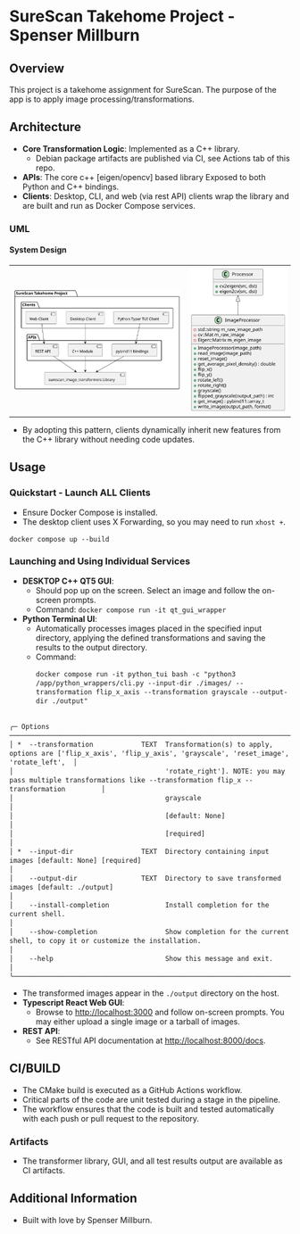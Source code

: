 # SureScan Takehome Project - Spenser Millburn

## Overview
This project is a takehome assignment for SureScan. The purpose of the app is to apply image processing/transformations.

## Architecture
- **Core Transformation Logic**: Implemented as a C++ library.
  - Debian package artifacts are published via CI, see Actions tab of this repo.
- **APIs**: The core c++ [eigen/opencv] based library Exposed to both Python and C++ bindings.
- **Clients**: Desktop, CLI, and web (via rest API) clients wrap the library and are built and run as Docker Compose services.

### UML
#### System Design
<table align="center">
  <tr>
    <td><img src="./docs/assets/Architecture.svg"></td>
    <td><img src="./docs/assets/ImageProcessor.svg"></td>
  </tr>
</table>

- By adopting this pattern, clients dynamically inherit new features from the C++ library without needing code updates.

## Usage

### Quickstart - Launch ALL Clients
- Ensure Docker Compose is installed.
- The desktop client uses X Forwarding, so you may need to run `xhost +`.

```
docker compose up --build
```

### Launching and Using Individual Services
- **DESKTOP C++ QT5 GUI**:
  - Should pop up on the screen. Select an image and follow the on-screen prompts.
  - Command: `docker compose run -it qt_gui_wrapper`
- **Python Terminal UI**:
  - Automatically processes images placed in the specified input directory, applying the defined transformations and saving the results to the output directory.
  - Command:
    ```shell
    docker compose run -it python_tui bash -c "python3 /app/python_wrappers/cli.py --input-dir ./images/ --transformation flip_x_axis --transformation grayscale --output-dir ./output"
    ```
```Usage: cli.py [OPTIONS]                                                                                                                                  
                                                                                                                                                           
╭─ Options ───────────────────────────────────────────────────────────────────────────────────────────────────────────────────────────────────────────────╮
│ *  --transformation            TEXT  Transformation(s) to apply, options are ['flip_x_axis', 'flip_y_axis', 'grayscale', 'reset_image', 'rotate_left',  │
│                                      'rotate_right']. NOTE: you may pass multiple transformations like --transformation flip_x --transformation         │
│                                      grayscale                                                                                                          │
│                                      [default: None]                                                                                                    │
│                                      [required]                                                                                                         │
│ *  --input-dir                 TEXT  Directory containing input images [default: None] [required]                                                       │
│    --output-dir                TEXT  Directory to save transformed images [default: ./output]                                                           │
│    --install-completion              Install completion for the current shell.                                                                          │
│    --show-completion                 Show completion for the current shell, to copy it or customize the installation.                                   │
│    --help                            Show this message and exit.                                                                                        │
╰─────────────────────────────────────────────────────────────────────────────────────────────────────────────────────────────────────────────────────────╯
```

  - The transformed images appear in the `./output` directory on the host.
- **Typescript React Web GUI**:
  - Browse to [http://localhost:3000](http://localhost:3000) and follow on-screen prompts. You may either upload a single image or a tarball of images.
- **REST API**:
  - See RESTful API documentation at [http://localhost:8000/docs](http://localhost:8000/docs).

## CI/BUILD
- The CMake build is executed as a GitHub Actions workflow.
- Critical parts of the code are unit tested during a stage in the pipeline.
- The workflow ensures that the code is built and tested automatically with each push or pull request to the repository.

### Artifacts
- The transformer library, GUI, and all test results output are available as CI artifacts.

## Additional Information
- Built with love by Spenser Millburn.
